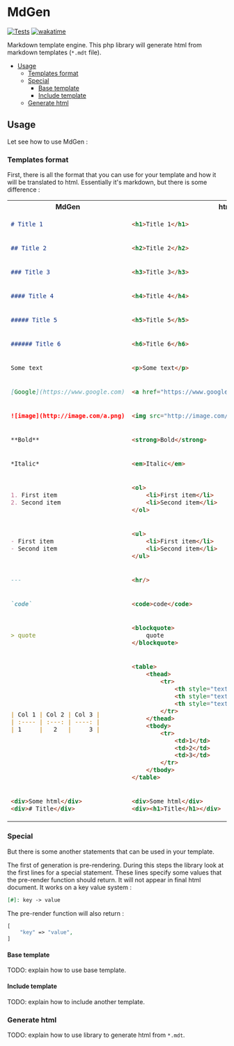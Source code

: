 # MdGen

[![Tests](https://github.com/Gashmob/MdGen/actions/workflows/test.yml/badge.svg)](https://github.com/Gashmob/MdGen/actions/workflows/test.yml)
[![wakatime](https://wakatime.com/badge/user/c1e2386d-065c-4366-b163-d98f957273dc/project/44c9d956-4bea-471c-8dc6-5752f533022a.svg)](https://wakatime.com/badge/user/c1e2386d-065c-4366-b163-d98f957273dc/project/44c9d956-4bea-471c-8dc6-5752f533022a)

Markdown template engine. This php library will generate html from markdown templates (`*.mdt` file).

- [Usage](#usage)
  - [Templates format](#templates-format)
  - [Special](#special)
    - [Base template](#base-template)
    - [Include template](#include-template)
  - [Generate html](#generate-html)

## Usage

Let see how to use MdGen :

### Templates format

First, there is all the format that you can use for your template and how it will be translated to html. Essentially it's markdown, but there is some difference :

<table>
<tr><th>MdGen</th><th>html</th></tr>
<tr>
<td>

```md
# Title 1
```

</td>
<td>

```html
<h1>Title 1</h1>
```

</td>
</tr>
<tr>
<td>

```md
## Title 2
```

</td>
<td>

```html
<h2>Title 2</h2>
```

</td>
</tr>
<tr>
<td>

```md
### Title 3
```

</td>
<td>

```html
<h3>Title 3</h3>
```

</td>
</tr>
<tr>
<td>

```md
#### Title 4
```

</td>
<td>

```html
<h4>Title 4</h4>
```

</td>
</tr>
<tr>
<td>

```md
##### Title 5
```

</td>
<td>

```html
<h5>Title 5</h5>
```

</td>
</tr>
<tr>
<td>

```md
###### Title 6
```

</td>
<td>

```html
<h6>Title 6</h6>
```

</td>
</tr>
<tr>
<td>

```md
Some text
```

</td>
<td>

```html
<p>Some text</p>
```

</td>
</tr>
<tr>
<td>

```md
[Google](https://www.google.com)
```

</td>
<td>

```html
<a href="https://www.google.com">Google</a>
```

</td>
</tr>
<tr>
<td>

```md
![image](http://image.com/a.png)
```

</td>
<td>

```html
<img src="http://image.com/a.png" alt="image"/>
```

</td>
</tr>
<tr>
<td>

```md
**Bold**
```

</td>
<td>

```html
<strong>Bold</strong>
```

</td>
</tr>
<tr>
<td>

```md
*Italic*
```

</td>
<td>

```html
<em>Italic</em>
```

</td>
</tr>
<tr>
<td>

```md
1. First item
2. Second item
```

</td>
<td>

```html
<ol>
    <li>First item</li>
    <li>Second item</li>
</ol>
```

</td>
</tr>
<tr>
<td>

```md
- First item
- Second item
```

</td>
<td>

```html
<ul>
    <li>First item</li>
    <li>Second item</li>
</ul>
```

</td>
</tr>
<tr>
<td>

```md
---
```

</td>
<td>

```html
<hr/>
```

</td>
</tr>
<tr>
<td>

```md
`code`
```

</td>
<td>

```html
<code>code</code>
```

</td>
</tr>
<tr>
<td>

```md
> quote
```

</td>
<td>

```html
<blockquote>
    quote
</blockquote>
```

</td>
</tr>
<tr>
<td>

```md
| Col 1 | Col 2 | Col 3 |
| :---- | :---: | ----: |
| 1     |   2   |     3 |
```

</td>
<td>

```html
<table>
    <thead>
        <tr>
            <th style="text-align:left;">Col 1</th>
            <th style="text-align:center;">Col 2</th>
            <th style="text-align:right;">Col 3</th>
        </tr>
    </thead>
    <tbody>
        <tr>
            <td>1</td>
            <td>2</td>
            <td>3</td>
        </tr>
    </tbody>
</table>
```

</td>
</tr>
<tr>
<td>

```md
<div>Some html</div>
<div># Title</div>
```

</td>
<td>

```html
<div>Some html</div>
<div><h1>Title</h1></div>
```

</td>
</tr>
</table>

### Special

But there is some another statements that can be used in your template.

The first of generation is pre-rendering. During this steps the library look at the first lines for a special statement. These lines specify some values that the pre-render function should return. It will not appear in final html document. It works on a key value system :

```md
[#]: key -> value
```

The pre-render function will also return :

```php
[
    "key" => "value",
]
```

#### Base template

TODO: explain how to use base template.

#### Include template

TODO: explain how to include another template.

### Generate html 

TODO: explain how to use library to generate html from `*.mdt`.
